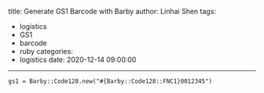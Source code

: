 title: Generate GS1 Barcode with Barby
author: Linhai Shen
tags:
  - logistics
  - GS1
  - barcode
  - ruby
categories:
  - logistics
date: 2020-12-14 09:00:00
---
```
gs1 = Barby::Code128.new("#{Barby::Code128::FNC1}0012345")
```
